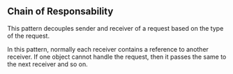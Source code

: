 ## Chain of Responsability
This pattern decouples sender and receiver of a request based on the type of the request.

In this pattern, normally each receiver contains a reference to another receiver.
If one object cannot handle the request, then it passes the same to the next receiver and so on.
